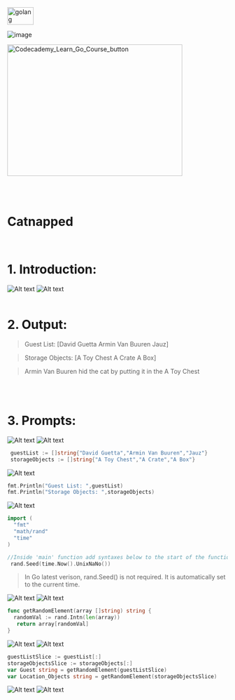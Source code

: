<img src="https://github.com/phuongtrieu97coder/Readme_Content_Structure/assets/82598726/7e4ee0f6-caa3-45ee-8de2-33b40e93d3c1" alt="golang" width="60px" height="40px">

![image](https://github.com/phuongtrieu97coder/Go_projects/assets/82598726/6fe9f9cc-6bd2-48ff-b049-1df2278870e5)

<a type="button" title="Codecademy_Learn_Go_Course_button" href="https://www.codecademy.com/courses/learn-go-loops-arrays-maps-and-structs/projects/catnapped" target="_blank" data-CodecademyLearnGoCourseButt="CodecademyLearnGoCourseButt_data"><img src="https://user-images.githubusercontent.com/82598726/175697552-f960b057-9e97-4c3e-a3e2-f2b5f7876de9.png" alt="Codecademy_Learn_Go_Course_button" width="400px" height="300px"></a>

<br><br>

# Catnapped
<br>

# 1. Introduction:
![Alt text](image.png)
![Alt text](image-1.png)
<br>
<br>

# 2. Output:
> Guest List:  [David Guetta Armin Van Buuren Jauz]

> Storage Objects:  [A Toy Chest A Crate A Box]

> Armin Van Buuren hid the cat by putting it in the A Toy Chest
<br>
<br>

# 3. Prompts:
![Alt text](image-2.png)
![Alt text](image-3.png)

```go
 guestList := []string{"David Guetta","Armin Van Buuren","Jauz"}
 storageObjects := []string{"A Toy Chest","A Crate","A Box"}
```

![Alt text](image-4.png)
```go
fmt.Println("Guest List: ",guestList)
fmt.Println("Storage Objects: ",storageObjects)
```

![Alt text](image-5.png)
```go
import (
  "fmt"
  "math/rand"
  "time"
)

//Inside 'main' function add syntaxes below to the start of the function:
 rand.Seed(time.Now().UnixNaNo())
```
> In Go latest verison, rand.Seed() is not required. It is automatically set to the current time.

![Alt text](image-6.png)
![Alt text](image-7.png)
```go
func getRandomElement(array []string) string {
  randomVal := rand.Intn(len(array))
   return array[randomVal]
}
```

![Alt text](image-8.png)
![Alt text](image-9.png)
```go
guestListSlice := guestList[:]
storageObjectsSlice := storageObjects[:]
var Guest string = getRandomElement(guestListSlice)
var Location_Objects string = getRandomElement(storageObjectsSlice)
```
![Alt text](image-10.png)
![Alt text](image-11.png)


